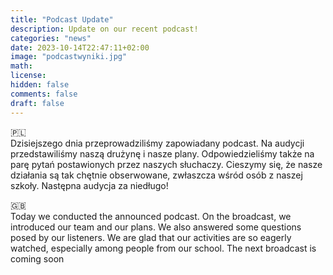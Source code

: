 ```yaml
---
title: "Podcast Update"
description: Update on our recent podcast!
categories: "news"
date: 2023-10-14T22:47:11+02:00
image: "podcastwyniki.jpg"
math:
license: 
hidden: false
comments: false
draft: false
---
```

🇵🇱</br>
Dzisiejszego dnia przeprowadziliśmy zapowiadany podcast. Na audycji przedstawiliśmy naszą drużynę i nasze plany. Odpowiedzieliśmy także na parę pytań postawionych przez naszych słuchaczy. Cieszymy się, że nasze działania są tak chętnie obserwowane, zwłaszcza wśród osób z naszej szkoły. Następna audycja za niedługo!

🇬🇧</br>
Today we conducted the announced podcast. On the broadcast, we introduced our team and our plans. We also answered some questions posed by our listeners. We are glad that our activities are so eagerly watched, especially among people from our school. The next broadcast is coming soon